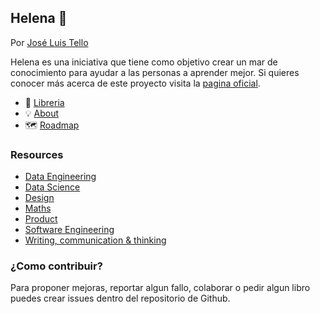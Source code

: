 ## Helena 🌹 

Por [José Luis Tello](https://joseluistello.live/)

Helena es una iniciativa que tiene como objetivo crear un mar de conocimiento para ayudar a las personas a aprender mejor. Si quieres conocer más acerca de este proyecto visita la [pagina oficial](https://www.notion.so/joseluistello/Helena-1e936324fe3b4243af7c1a57cb3889fc).

- 🌻 [Libreria](https://joseluistello.notion.site/Library-adb9a5a88dd244b6969c072e6e02293c)
- 💡 [About](https://joseluistello.notion.site/About-f0b1b8173eaa4fd193bfa17a06c9e645)
- 🗺️ [Roadmap](https://joseluistello.notion.site/a48a12f8c1b34bb9a0f030897f65ae40?v=afce925429d0494989ef07e8677d6501)


### Resources

- [Data Engineering](https://drive.google.com/drive/u/2/folders/1Wl8OunYVbQU9-1PvJVSJJ9yEG6y_UNIa)
- [Data Science](https://drive.google.com/drive/u/2/folders/1YoUzCKRDy3klOVmaP_gl3w3gpFgTl7TQ)
- [Design](https://drive.google.com/drive/u/2/folders/1f2eeWFKuX2UjiWalTksbh43oVoW6QU4M)
- [Maths](https://drive.google.com/drive/u/2/folders/1oVFoen2GPzy2s3-HlbFquTMlvxyok8pG)
- [Product](https://drive.google.com/drive/u/2/folders/1Sq6af_MWuzI5TNV6_O7-vr5mAxlEGquH)
- [Software Engineering](https://drive.google.com/drive/u/2/folders/1ho-pJTAa5vBcin--V54s7LOGtXTnwoFI)
- [Writing, communication & thinking](https://drive.google.com/drive/u/2/folders/1zYfk0WC4lW-rE0mRy-MiXbvGfH80s6Mo)


### ¿Como contribuir?

Para proponer mejoras, reportar algun fallo, colaborar o pedir algun libro puedes crear issues dentro del repositorio de Github.

